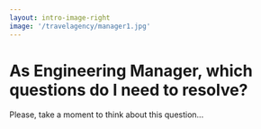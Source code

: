 ```yaml
---
layout: intro-image-right
image: '/travelagency/manager1.jpg'
---
```


# As Engineering Manager, which questions do I need to resolve?

Please, take a moment to think about this question...
